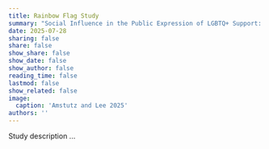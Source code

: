 ```yaml
---
title: Rainbow Flag Study
summary: "Social Influence in the Public Expression of LGBTQ+ Support: The Case of Rainbow Flags in Residential Neighborhoods of a European City"
date: 2025-07-28
sharing: false
share: false
show_share: false
show_date: false
show_author: false
reading_time: false
lastmod: false
show_related: false
image:
  caption: 'Amstutz and Lee 2025'
authors: ''
---
```


Study description ...

